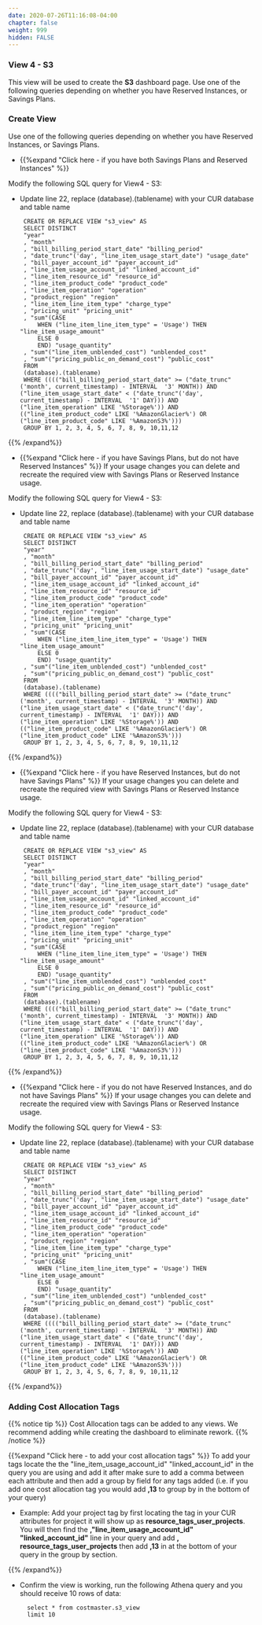 ```yaml
---
date: 2020-07-26T11:16:08-04:00
chapter: false
weight: 999
hidden: FALSE
---
```


### View 4 - S3
This view will be used to create the **S3** dashboard page.
Use one of the following queries depending on whether you have Reserved Instances, or Savings Plans.

### Create View
Use one of the following queries depending on whether you have Reserved Instances, or Savings Plans.

- {{%expand "Click here - if you have both Savings Plans and Reserved Instances" %}}

Modify the following SQL query for View4 - S3:
 - Update line 22, replace (database).(tablename) with your CUR database and table name 

		CREATE OR REPLACE VIEW "s3_view" AS 
		SELECT DISTINCT
		"year"
		, "month"
		, "bill_billing_period_start_date" "billing_period"
		, "date_trunc"('day', "line_item_usage_start_date") "usage_date"
		, "bill_payer_account_id" "payer_account_id"
		, "line_item_usage_account_id" "linked_account_id"
		, "line_item_resource_id" "resource_id"
		, "line_item_product_code" "product_code"
		, "line_item_operation" "operation"
		, "product_region" "region"
		, "line_item_line_item_type" "charge_type"
		, "pricing_unit" "pricing_unit"
		, "sum"(CASE
			WHEN ("line_item_line_item_type" = 'Usage') THEN "line_item_usage_amount"
			ELSE 0
			END) "usage_quantity"
		, "sum"("line_item_unblended_cost") "unblended_cost"
		, "sum"("pricing_public_on_demand_cost") "public_cost"
		FROM 
		(database).(tablename)
		WHERE (((("bill_billing_period_start_date" >= ("date_trunc"('month', current_timestamp) - INTERVAL  '3' MONTH)) AND ("line_item_usage_start_date" < ("date_trunc"('day', current_timestamp) - INTERVAL  '1' DAY))) AND ("line_item_operation" LIKE '%Storage%')) AND (("line_item_product_code" LIKE '%AmazonGlacier%') OR ("line_item_product_code" LIKE '%AmazonS3%')))
		GROUP BY 1, 2, 3, 4, 5, 6, 7, 8, 9, 10,11,12
		

{{% /expand%}}



- {{%expand "Click here - if you have Savings Plans, but do not have Reserved Instances" %}}
If your usage changes you can delete and recreate the required view with Savings Plans or Reserved Instance usage.

Modify the following SQL query for View4 - S3:
 - Update line 22, replace (database).(tablename) with your CUR database and table name 

		CREATE OR REPLACE VIEW "s3_view" AS 
		SELECT DISTINCT
		"year"
		, "month"
		, "bill_billing_period_start_date" "billing_period"
		, "date_trunc"('day', "line_item_usage_start_date") "usage_date"
		, "bill_payer_account_id" "payer_account_id"
		, "line_item_usage_account_id" "linked_account_id"
		, "line_item_resource_id" "resource_id"
		, "line_item_product_code" "product_code"
		, "line_item_operation" "operation"
		, "product_region" "region"
		, "line_item_line_item_type" "charge_type"
		, "pricing_unit" "pricing_unit"
		, "sum"(CASE
			WHEN ("line_item_line_item_type" = 'Usage') THEN "line_item_usage_amount"
			ELSE 0
			END) "usage_quantity"
		, "sum"("line_item_unblended_cost") "unblended_cost"
		, "sum"("pricing_public_on_demand_cost") "public_cost"
		FROM 
		(database).(tablename)
		WHERE (((("bill_billing_period_start_date" >= ("date_trunc"('month', current_timestamp) - INTERVAL  '3' MONTH)) AND ("line_item_usage_start_date" < ("date_trunc"('day', current_timestamp) - INTERVAL  '1' DAY))) AND ("line_item_operation" LIKE '%Storage%')) AND (("line_item_product_code" LIKE '%AmazonGlacier%') OR ("line_item_product_code" LIKE '%AmazonS3%')))
		GROUP BY 1, 2, 3, 4, 5, 6, 7, 8, 9, 10,11,12
		

{{% /expand%}}




- {{%expand "Click here - if you have Reserved Instances, but do not have Savings Plans" %}}
If your usage changes you can delete and recreate the required view with Savings Plans or Reserved Instance usage.

Modify the following SQL query for View4 - S3:
 - Update line 22, replace (database).(tablename) with your CUR database and table name 

		CREATE OR REPLACE VIEW "s3_view" AS 
		SELECT DISTINCT
		"year"
		, "month"
		, "bill_billing_period_start_date" "billing_period"
		, "date_trunc"('day', "line_item_usage_start_date") "usage_date"
		, "bill_payer_account_id" "payer_account_id"
		, "line_item_usage_account_id" "linked_account_id"
		, "line_item_resource_id" "resource_id"
		, "line_item_product_code" "product_code"
		, "line_item_operation" "operation"
		, "product_region" "region"
		, "line_item_line_item_type" "charge_type"
		, "pricing_unit" "pricing_unit"
		, "sum"(CASE
			WHEN ("line_item_line_item_type" = 'Usage') THEN "line_item_usage_amount"
			ELSE 0
			END) "usage_quantity"
		, "sum"("line_item_unblended_cost") "unblended_cost"
		, "sum"("pricing_public_on_demand_cost") "public_cost"
		FROM 
		(database).(tablename)
		WHERE (((("bill_billing_period_start_date" >= ("date_trunc"('month', current_timestamp) - INTERVAL  '3' MONTH)) AND ("line_item_usage_start_date" < ("date_trunc"('day', current_timestamp) - INTERVAL  '1' DAY))) AND ("line_item_operation" LIKE '%Storage%')) AND (("line_item_product_code" LIKE '%AmazonGlacier%') OR ("line_item_product_code" LIKE '%AmazonS3%')))
		GROUP BY 1, 2, 3, 4, 5, 6, 7, 8, 9, 10,11,12
		
{{% /expand%}}




- {{%expand "Click here - if you do not have Reserved Instances, and do not have Savings Plans" %}}
If your usage changes you can delete and recreate the required view with Savings Plans or Reserved Instance usage.

Modify the following SQL query for View4 - S3:
 - Update line 22, replace (database).(tablename) with your CUR database and table name 

		CREATE OR REPLACE VIEW "s3_view" AS 
		SELECT DISTINCT
		"year"
		, "month"
		, "bill_billing_period_start_date" "billing_period"
		, "date_trunc"('day', "line_item_usage_start_date") "usage_date"
		, "bill_payer_account_id" "payer_account_id"
		, "line_item_usage_account_id" "linked_account_id"
		, "line_item_resource_id" "resource_id"
		, "line_item_product_code" "product_code"
		, "line_item_operation" "operation"
		, "product_region" "region"
		, "line_item_line_item_type" "charge_type"
		, "pricing_unit" "pricing_unit"
		, "sum"(CASE
			WHEN ("line_item_line_item_type" = 'Usage') THEN "line_item_usage_amount"
			ELSE 0
			END) "usage_quantity"
		, "sum"("line_item_unblended_cost") "unblended_cost"
		, "sum"("pricing_public_on_demand_cost") "public_cost"
		FROM 
		(database).(tablename)
		WHERE (((("bill_billing_period_start_date" >= ("date_trunc"('month', current_timestamp) - INTERVAL  '3' MONTH)) AND ("line_item_usage_start_date" < ("date_trunc"('day', current_timestamp) - INTERVAL  '1' DAY))) AND ("line_item_operation" LIKE '%Storage%')) AND (("line_item_product_code" LIKE '%AmazonGlacier%') OR ("line_item_product_code" LIKE '%AmazonS3%')))
		GROUP BY 1, 2, 3, 4, 5, 6, 7, 8, 9, 10,11,12
		

{{% /expand%}}

### Adding Cost Allocation Tags
{{% notice tip %}}
Cost Allocation tags can be added to any views. We recommend adding while creating the dashboard to eliminate rework. 
{{% /notice %}}

{{%expand "Click here - to add your cost allocation tags" %}}
To add your tags locate the the "line_item_usage_account_id" "linked_account_id" in the query you are using and add it after make sure to add a comma between each attribute and then add a group by field for any tags added (i.e. if you add one cost allocation tag you would add **,13** to group by in the bottom of your query)

- Example: Add your project tag by first locating the tag in your CUR attributes for project it will show up as **resource_tags_user_projects**. You will then find the **,"line_item_usage_account_id" "linked_account_id"** line in your query and add **, resource_tags_user_projects** then add **,13** in at the bottom of your query in the group by section.

{{% /expand%}}
- Confirm the view is working, run the following Athena query and you should receive 10 rows of data:

        select * from costmaster.s3_view
        limit 10